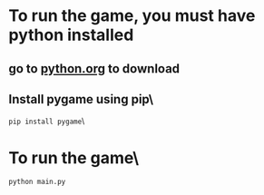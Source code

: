 # To run the game, you must have python installed
## go to [python.org](https://python.org) to download
## Install pygame using pip\
```pip install pygame```\
# To run the game\
```python main.py```
